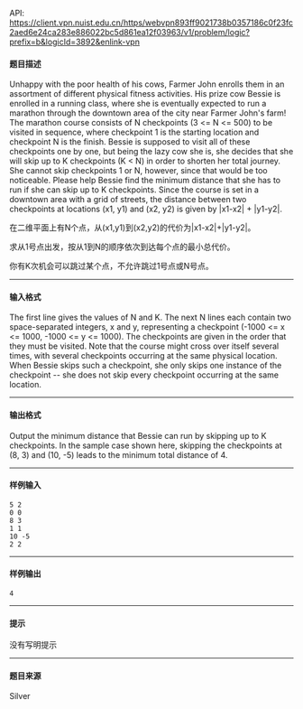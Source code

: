 API: https://client.vpn.nuist.edu.cn/https/webvpn893ff9021738b0357186c0f23fc2aed6e24ca283e886022bc5d861ea12f03963/v1/problem/logic?prefix=b&logicId=3892&enlink-vpn

#### 题目描述

Unhappy with the poor health of his cows, Farmer John enrolls them in an assortment of different physical fitness activities. His prize cow Bessie is enrolled in a running class, where she is eventually expected to run a marathon through the downtown area of the city near Farmer John's farm! The marathon course consists of N checkpoints (3 <= N <= 500) to be visited in sequence, where checkpoint 1 is the starting location and checkpoint N is the finish. Bessie is supposed to visit all of these checkpoints one by one, but being the lazy cow she is, she decides that she will skip up to K checkpoints (K < N) in order to shorten her total journey. She cannot skip checkpoints 1 or N, however, since that would be too noticeable. Please help Bessie find the minimum distance that she has to run if she can skip up to K checkpoints. Since the course is set in a downtown area with a grid of streets, the distance between two checkpoints at locations (x1, y1) and (x2, y2) is given by |x1-x2| + |y1-y2|.  

在二维平面上有N个点，从(x1,y1)到(x2,y2)的代价为|x1-x2|+|y1-y2|。

求从1号点出发，按从1到N的顺序依次到达每个点的最小总代价。

你有K次机会可以跳过某个点，不允许跳过1号点或N号点。

---

#### 输入格式

The first line gives the values of N and K. The next N lines each contain two space-separated integers, x and y, representing a checkpoint (-1000 <= x <= 1000, -1000 <= y <= 1000). The checkpoints are given in the order that they must be visited. Note that the course might cross over itself several times, with several checkpoints occurring at the same physical location. When Bessie skips such a checkpoint, she only skips one instance of the checkpoint -- she does not skip every checkpoint occurring at the same location.  

---

#### 输出格式

Output the minimum distance that Bessie can run by skipping up to K checkpoints. In the sample case shown here, skipping the checkpoints at (8, 3) and (10, -5) leads to the minimum total distance of 4.  

---

#### 样例输入
```
5 2
0 0
8 3
1 1
10 -5
2 2

```

---

#### 样例输出
```
4
```

---

#### 提示

没有写明提示

---

#### 题目来源

Silver